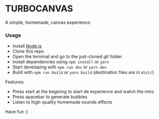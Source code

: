 # TURBOCANVAS

A simple, homemade, canvas experience.

### Usage

- Install [Node.js](https://nodejs.org/en/)
- Clone this repo
- Open the terminal and go to the just-cloned git folder
- Install dependencies using `npm install` or `yarn`
- Start developing with `npm run dev` or `yarn dev`
- Build with `npm run build` or `yarn build` (destination files are in `dist/`)

Features:

- Press start at the begining to start de experience and watch the intro
- Press spacebar to generate bubbles
- Listen to high-quality homemade sounds effects

Have fun :)